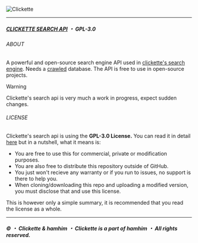 ![Clickette](https://clickette.net/assets-homepage/img/wordmark-color.svg)<br>

---
##### [CLICKETTE SEARCH API](https://github.com/Clickette/search-api) ・ GPL-3.0
###### ABOUT
A powerful and open-source search engine API used in [clickette's search engine](https://search.clickette.net). Needs a [crawled](https://github.com/Clickette/search-crawl) database. The API is free to use in open-source projects.
> [!WARNING]  
> Clickette's search api is very much a work in progress, expect sudden changes.

###### LICENSE
Clickette's search api is using the **GPL-3.0 License.** You can read it in detail [here](https://github.com/Clickette/search/blob/main/LICENSE) but in a nutshell, what it means is:
- You are free to use this for commercial, private or modification purposes.
- You are also free to distribute this repository outside of GitHub.
- You just won't recieve any warranty or if you run to issues, no support is there to help you.
- When cloning/downloading this repo and uploading a modified version, you must disclose that and use this license.

This is however only a simple summary, it is recommended that you read the license as a whole.

---
##### © ・ Clickette & hamhim ・ Clickette is a part of hamhim ・ All rights reserved.
